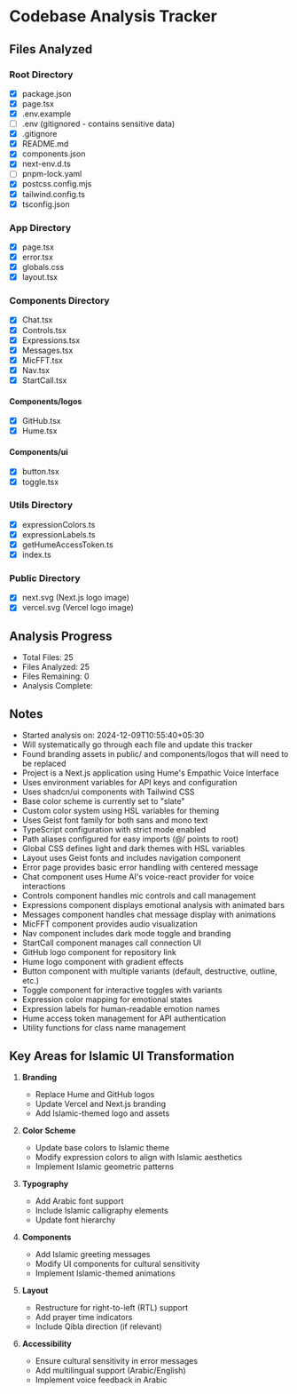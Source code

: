 # Codebase Analysis Tracker

## Files Analyzed

### Root Directory
- [x] package.json
- [x] page.tsx
- [x] .env.example
- [ ] .env (gitignored - contains sensitive data)
- [x] .gitignore
- [x] README.md
- [x] components.json
- [x] next-env.d.ts
- [ ] pnpm-lock.yaml
- [x] postcss.config.mjs
- [x] tailwind.config.ts
- [x] tsconfig.json

### App Directory
- [x] page.tsx
- [x] error.tsx
- [x] globals.css
- [x] layout.tsx

### Components Directory
- [x] Chat.tsx
- [x] Controls.tsx
- [x] Expressions.tsx
- [x] Messages.tsx
- [x] MicFFT.tsx
- [x] Nav.tsx
- [x] StartCall.tsx

#### Components/logos
- [x] GitHub.tsx
- [x] Hume.tsx

#### Components/ui
- [x] button.tsx
- [x] toggle.tsx

### Utils Directory
- [x] expressionColors.ts
- [x] expressionLabels.ts
- [x] getHumeAccessToken.ts
- [x] index.ts

### Public Directory
- [x] next.svg (Next.js logo image)
- [x] vercel.svg (Vercel logo image)

## Analysis Progress
- Total Files: 25
- Files Analyzed: 25
- Files Remaining: 0
- Analysis Complete: 

## Notes
- Started analysis on: 2024-12-09T10:55:40+05:30
- Will systematically go through each file and update this tracker
- Found branding assets in public/ and components/logos that will need to be replaced
- Project is a Next.js application using Hume's Empathic Voice Interface
- Uses environment variables for API keys and configuration
- Uses shadcn/ui components with Tailwind CSS
- Base color scheme is currently set to "slate"
- Custom color system using HSL variables for theming
- Uses Geist font family for both sans and mono text
- TypeScript configuration with strict mode enabled
- Path aliases configured for easy imports (@/ points to root)
- Global CSS defines light and dark themes with HSL variables
- Layout uses Geist fonts and includes navigation component
- Error page provides basic error handling with centered message
- Chat component uses Hume AI's voice-react provider for voice interactions
- Controls component handles mic controls and call management
- Expressions component displays emotional analysis with animated bars
- Messages component handles chat message display with animations
- MicFFT component provides audio visualization
- Nav component includes dark mode toggle and branding
- StartCall component manages call connection UI
- GitHub logo component for repository link
- Hume logo component with gradient effects
- Button component with multiple variants (default, destructive, outline, etc.)
- Toggle component for interactive toggles with variants
- Expression color mapping for emotional states
- Expression labels for human-readable emotion names
- Hume access token management for API authentication
- Utility functions for class name management

## Key Areas for Islamic UI Transformation
1. **Branding**
   - Replace Hume and GitHub logos
   - Update Vercel and Next.js branding
   - Add Islamic-themed logo and assets

2. **Color Scheme**
   - Update base colors to Islamic theme
   - Modify expression colors to align with Islamic aesthetics
   - Implement Islamic geometric patterns

3. **Typography**
   - Add Arabic font support
   - Include Islamic calligraphy elements
   - Update font hierarchy

4. **Components**
   - Add Islamic greeting messages
   - Modify UI components for cultural sensitivity
   - Implement Islamic-themed animations

5. **Layout**
   - Restructure for right-to-left (RTL) support
   - Add prayer time indicators
   - Include Qibla direction (if relevant)

6. **Accessibility**
   - Ensure cultural sensitivity in error messages
   - Add multilingual support (Arabic/English)
   - Implement voice feedback in Arabic
